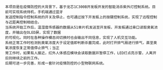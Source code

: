     本项目是在疫情防控的大背景下，基于龙芯1C300B开发板开发的智能消杀紫外灯控制系统。目前可实现系统待机，手机端通过蓝牙
    发送控制指令控制系统的开关及停止，也可通过按下开发板上的按键控制系统，实现了远程控制与近距离控制相结合。
    当系统开始工作后，温湿度传感器的数据从51单片机发送至开发板，开发板通过串口读取臭氧浓度，并输出在OLED屏，实现了数据
    的可视化。同时在各种操作模态间切换时也会输出不同信息，实现了人机交互功能。
    系统正常工作时检测到臭氧浓度大于设定值即判断杀菌完成，此时打开排气扇进行排气，直至臭氧浓度恢复正常值停止排气；当正
    常工作时，如果有人接近，红外人体感应模块会读取数据并暂停工作，LED灯点亮示警，人离开后则继续之前的工作。
    后期可进一步完善，形成一套针对疫情防控的小型物联网系统。
